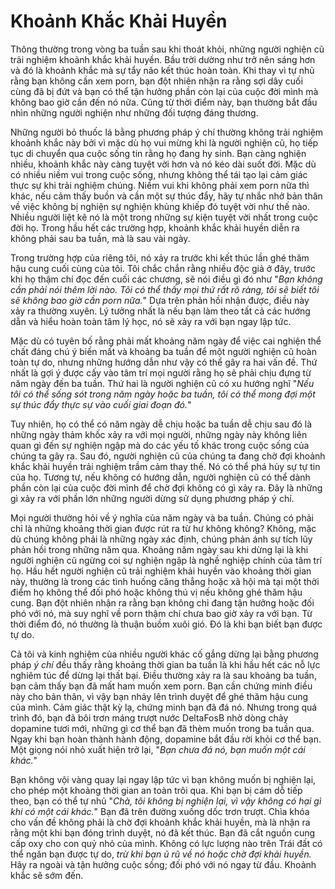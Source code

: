 # Khoảnh Khắc Khải Huyền

Thông thường trong vòng ba tuần sau khi thoát khỏi, những người nghiện cũ trải nghiệm khoảnh khắc khải huyền. Bầu trời dường như trở nên sáng hơn và đó là khoảnh khắc mà sự tẩy não kết thúc hoàn toàn. Khi thay vì tự nhủ rằng bạn không cần xem porn, bạn đột nhiên nhận ra rằng sợi dây cuối cùng đã bị đứt và bạn có thể tận hưởng phần còn lại của cuộc đời mình mà không bao giờ cần đến nó nữa. Cũng từ thời điểm này, bạn thường bắt đầu nhìn những người nghiện như những đối tượng đáng thương.

Những người bỏ thuốc lá bằng phương pháp ý chí thường không trải nghiệm khoảnh khắc này bởi vì mặc dù họ vui mừng khi là người nghiện cũ, họ tiếp tục di chuyển qua cuộc sống tin rằng họ đang hy sinh. Bạn càng nghiện nhiều, khoảnh khắc này càng tuyệt vời hơn và nó kéo dài suốt đời. Mặc dù có nhiều niềm vui trong cuộc sống, nhưng không thể tái tạo lại cảm giác thực sự khi trải nghiệm chúng. Niềm vui khi không phải xem porn nữa thì khác, nếu cảm thấy buồn và cần một sự thúc đẩy, hãy tự nhắc nhở bản thân về việc không bị nghiện sự nghiện khủng khiếp đó tuyệt vời như thế nào. Nhiều người liệt kê nó là một trong những sự kiện tuyệt vời nhất trong cuộc đời họ. Trong hầu hết các trường hợp, khoảnh khắc khải huyền diễn ra không phải sau ba tuần, mà là sau vài ngày.

Trong trường hợp của riêng tôi, nó xảy ra trước khi kết thúc lần ghé thăm hậu cung cuối cùng của tôi. Tôi chắc chắn rằng nhiều độc giả ở đây, trước khi họ thậm chí đọc đến cuối các chương, sẽ nói điều gì đó như "*Bạn không cần phải nói thêm lời nào. Tôi có thể thấy mọi thứ rất rõ ràng, tôi sẽ biết tôi sẽ không bao giờ cần porn nữa.*" Dựa trên phản hồi nhận được, điều này xảy ra thường xuyên. Lý tưởng nhất là nếu bạn làm theo tất cả các hướng dẫn và hiểu hoàn toàn tâm lý học, nó sẽ xảy ra với bạn ngay lập tức.

Mặc dù có tuyên bố rằng phải mất khoảng năm ngày để việc cai nghiện thể chất đáng chú ý biến mất và khoảng ba tuần để một người nghiện cũ hoàn toàn tự do, nhưng những hướng dẫn như vậy có thể gây ra hai vấn đề. Thứ nhất là gợi ý được cấy vào tâm trí mọi người rằng họ sẽ phải chịu đựng từ năm ngày đến ba tuần. Thứ hai là người nghiện cũ có xu hướng nghĩ "*Nếu tôi có thể sống sót trong năm ngày hoặc ba tuần, tôi có thể mong đợi một sự thúc đẩy thực sự vào cuối giai đoạn đó.*"

Tuy nhiên, họ có thể có năm ngày dễ chịu hoặc ba tuần dễ chịu sau đó là những ngày thảm khốc xảy ra với mọi người, những ngày này không liên quan gì đến sự nghiện ngập mà do các yếu tố khác trong cuộc sống của chúng ta gây ra. Sau đó, người nghiện cũ của chúng ta đang chờ đợi khoảnh khắc khải huyền trải nghiệm trầm cảm thay thế. Nó có thể phá hủy sự tự tin của họ. Tương tự, nếu không có hướng dẫn, người nghiện cũ có thể dành phần còn lại của cuộc đời mình để chờ đợi không có gì xảy ra. Đây là những gì xảy ra với phần lớn những người dừng sử dụng phương pháp ý chí.

Mọi người thường hỏi về ý nghĩa của năm ngày và ba tuần. Chúng có phải chỉ là những khoảng thời gian được rút ra từ hư không không? Không, mặc dù chúng không phải là những ngày xác định, chúng phản ánh sự tích lũy phản hồi trong những năm qua. Khoảng năm ngày sau khi dừng lại là khi người nghiện cũ ngừng coi sự nghiện ngập là nghề nghiệp chính của tâm trí họ. Hầu hết người nghiện cũ trải nghiệm khải huyền vào khoảng thời gian này, thường là trong các tình huống căng thẳng hoặc xã hội mà tại một thời điểm họ không thể đối phó hoặc không thú vị nếu không ghé thăm hậu cung. Bạn đột nhiên nhận ra rằng bạn không chỉ đang tận hưởng hoặc đối phó với nó, mà suy nghĩ về porn thậm chí chưa bao giờ xảy ra với bạn. Từ thời điểm đó, nó thường là thuận buồm xuôi gió. Đó là khi bạn biết bạn được tự do.

Cả tôi và kinh nghiệm của nhiều người khác cố gắng dừng lại bằng phương pháp *ý chí* đều thấy rằng khoảng thời gian ba tuần là khi hầu hết các nỗ lực nghiêm túc để dừng lại thất bại. Điều thường xảy ra là sau khoảng ba tuần, bạn cảm thấy bạn đã mất ham muốn xem porn. Bạn cần chứng minh điều này cho bản thân, vì vậy bạn nhảy lên trình duyệt để ghé thăm hậu cung của mình. Cảm giác thật kỳ lạ, chứng minh bạn đã đá nó. Nhưng trong quá trình đó, bạn đã bôi trơn máng trượt nước DeltaFosB nhờ dòng chảy dopamine tươi mới, những gì cơ thể bạn đã thèm muốn trong ba tuần qua. Ngay khi bạn hoàn thành hành động, dopamine bắt đầu rời khỏi cơ thể bạn. Một giọng nói nhỏ xuất hiện trở lại, "*Bạn chưa đá nó, bạn muốn một cái khác.*"

Bạn không vội vàng quay lại ngay lập tức vì bạn không muốn bị nghiện lại, cho phép một khoảng thời gian an toàn trôi qua. Khi bạn bị cám dỗ tiếp theo, bạn có thể tự nhủ "*Chà, tôi không bị nghiện lại, vì vậy không có hại gì khi có một cái khác.*" Bạn đã trên đường xuống dốc trơn trượt. Chìa khóa cho vấn đề không phải là chờ đợi khoảnh khắc khải huyền, mà là nhận ra rằng một khi bạn đóng trình duyệt, nó đã kết thúc. Bạn đã cắt nguồn cung cấp oxy cho con quỷ nhỏ của mình. Không có lực lượng nào trên Trái đất có thể ngăn bạn được tự do, *trừ khi bạn ủ rũ về nó hoặc chờ đợi khải huyền.* Hãy ra ngoài và tận hưởng cuộc sống; đối phó với nó ngay từ đầu. Khoảnh khắc sẽ sớm đến.
